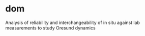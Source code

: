 # dom
Analysis of reliability and interchangeability of in situ against lab measurements to study Oresund dynamics
